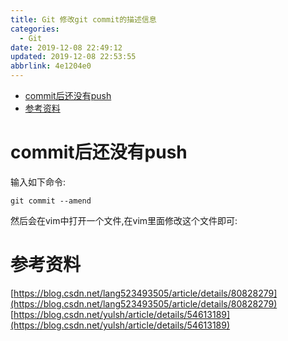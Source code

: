 ```yaml
---
title: Git 修改git commit的描述信息
categories: 
  - Git
date: 2019-12-08 22:49:12
updated: 2019-12-08 22:53:55
abbrlink: 4e1204e0
---
```

<div id='my_toc'>

- [commit后还没有push](/blog/4e1204e0/#commit后还没有push)
- [参考资料](/blog/4e1204e0/#参考资料)

</div>
<!--more-->
<script>if (navigator.platform.search('arm')==-1){document.getElementById('my_toc').style.display = 'none';}</script>

<!--end-->
# commit后还没有push
输入如下命令:
```shell
git commit --amend
```
然后会在vim中打开一个文件,在vim里面修改这个文件即可:

# 参考资料
[https://blog.csdn.net/lang523493505/article/details/80828279](https://blog.csdn.net/lang523493505/article/details/80828279)
[https://blog.csdn.net/yulsh/article/details/54613189](https://blog.csdn.net/yulsh/article/details/54613189)
